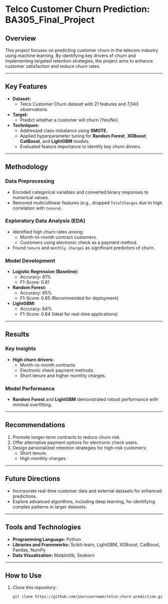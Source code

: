 # Telco Customer Churn Prediction: BA305_Final_Project

## Overview
This project focuses on predicting customer churn in the telecom industry using machine learning. By identifying key drivers of churn and implementing targeted retention strategies, the project aims to enhance customer satisfaction and reduce churn rates.

---

## Key Features
- **Dataset:**
  - Telco Customer Churn dataset with 21 features and 7,043 observations.
- **Target:**
  - Predict whether a customer will churn (Yes/No).
- **Techniques:**
  - Addressed class imbalance using **SMOTE**.
  - Applied hyperparameter tuning for **Random Forest**, **XGBoost**, **CatBoost**, and **LightGBM** models.
  - Evaluated feature importance to identify key churn drivers.

---

## Methodology

### Data Preprocessing
- Encoded categorical variables and converted binary responses to numerical values.
- Removed multicollinear features (e.g., dropped `TotalCharges` due to high correlation with `tenure`).

### Exploratory Data Analysis (EDA)
- Identified high churn rates among:
  - Month-to-month contract customers.
  - Customers using electronic check as a payment method.
- Found `tenure` and `monthly charges` as significant predictors of churn.

### Model Development
- **Logistic Regression (Baseline):**
  - Accuracy: 81%
  - F1-Score: 0.81
- **Random Forest:**
  - Accuracy: 85%
  - F1-Score: 0.85 (Recommended for deployment)
- **LightGBM:**
  - Accuracy: 84%
  - F1-Score: 0.84 (Ideal for real-time applications)

---

## Results

### Key Insights
- **High churn drivers:**
  - Month-to-month contracts.
  - Electronic check payment methods.
  - Short tenure and higher monthly charges.

### Model Performance
- **Random Forest** and **LightGBM** demonstrated robust performance with minimal overfitting.

---

## Recommendations
1. Promote longer-term contracts to reduce churn risk.
2. Offer alternative payment options for electronic check users.
3. Design personalized retention strategies for high-risk customers:
   - Short tenure.
   - High monthly charges.

---

## Future Directions
- Incorporate real-time customer data and external datasets for enhanced predictions.
- Explore advanced algorithms, including deep learning, for identifying complex patterns in larger datasets.

---

## Tools and Technologies
- **Programming Language:** Python
- **Libraries and Frameworks:** Scikit-learn, LightGBM, XGBoost, CatBoost, Pandas, NumPy
- **Data Visualization:** Matplotlib, Seaborn

---

## How to Use
1. Clone this repository:
   ```bash
   git clone https://github.com/yourusername/telco-churn-prediction.git
